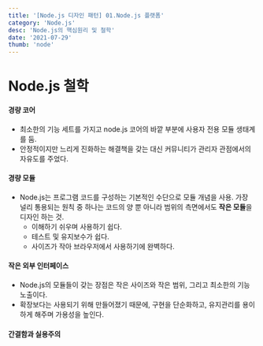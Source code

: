 ```yaml
---
title: '[Node.js 디자인 패턴] 01.Node.js 플랫폼'
category: 'Node.js'
desc: 'Node.js의 핵심원리 및 철학'
date: '2021-07-29'
thumb: 'node'
---
```


# Node.js 철학

#### 경량 코어
- 최소한의 기능 세트를 가지고 node.js 코어의 바깥 부분에 사용자 전용 모듈 생태계를 둠.
- 안정적이지만 느리게 진화하는 해결책을 갖는 대신 커뮤니티가 관리자 관점에서의 자유도를 주었다.

#### 경량 모듈
- Node.js는 프로그램 코드를 구성하는 기본적인 수단으로 모듈 개념을 사용. 가장 널리 통용되는 원칙 중 하나는 코드의 양 뿐 아니라 범위의 측면에서도 **작은 모듈**을 디자인 하는 것.
  - 이해하기 쉬우며 사용하기 쉽다.
  - 테스트 및 유지보수가 쉽다.
  - 사이즈가 작아 브라우저에서 사용하기에 완벽하다.

#### 작은 외부 인터페이스
- Node.js의 모듈들이 갖는 장점은 작은 사이즈와 작은 범위, 그리고 최소한의 기능 노출이다.
- 확장보다는 사용되기 위해 만들어졌기 때문에, 구현을 단순화하고, 유지관리를 용이하게 해주며 가용성을 높인다.

#### 간결함과 실용주의